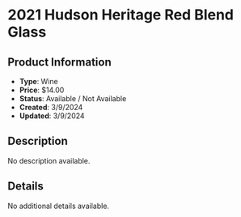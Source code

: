 # 2021 Hudson Heritage Red Blend Glass

## Product Information
- **Type**: Wine
- **Price**: $14.00
- **Status**: Available / Not Available
- **Created**: 3/9/2024
- **Updated**: 3/9/2024

## Description
No description available.



## Details
No additional details available.
